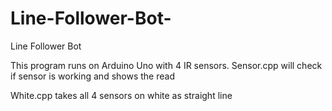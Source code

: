 # Line-Follower-Bot-
Line Follower Bot

This program runs on Arduino Uno with 4 IR sensors.
Sensor.cpp will check if sensor is working and shows the read

White.cpp takes all 4 sensors on white as straight line
